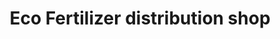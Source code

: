 ---
title: "Eco Fertilizer distribution shop"
url: /chennai/eco-fertilizer-distribution-shop/
shop: shop
---